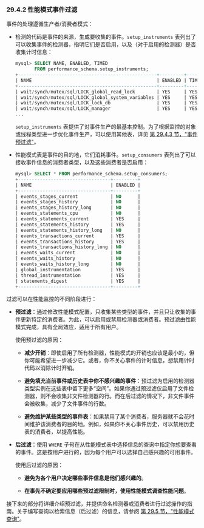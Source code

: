 ### 29.4.2 性能模式事件过滤

事件的处理遵循生产者/消费者模式：

- 检测的代码是事件的来源，生成要收集的事件。`setup_instruments` 表列出了可以收集事件的检测器，指明它们是否启用，以及（对于启用的检测器）是否收集计时信息：

  ```sql
  mysql> SELECT NAME, ENABLED, TIMED
         FROM performance_schema.setup_instruments;
  +---------------------------------------------------+---------+-------+
  | NAME                                              | ENABLED | TIMED |
  +---------------------------------------------------+---------+-------+
  | wait/synch/mutex/sql/LOCK_global_read_lock        | YES     | YES   |
  | wait/synch/mutex/sql/LOCK_global_system_variables | YES     | YES   |
  | wait/synch/mutex/sql/LOCK_lock_db                 | YES     | YES   |
  | wait/synch/mutex/sql/LOCK_manager                 | YES     | YES   |
  ...
  ```

  `setup_instruments` 表提供了对事件生产的最基本控制。为了根据监控的对象或线程类型进一步优化事件生产，可以使用其他表，详见 [第 29.4.3 节，"事件预过滤"](29.4.3-Event-Pre-Filtering)。

- 性能模式表是事件的目的地，它们消耗事件。`setup_consumers` 表列出了可以接收事件信息的消费者类型，以及这些消费者是否启用：

  ```sql
  mysql> SELECT * FROM performance_schema.setup_consumers;
  +----------------------------------+---------+
  | NAME                             | ENABLED |
  +----------------------------------+---------+
  | events_stages_current            | NO      |
  | events_stages_history            | NO      |
  | events_stages_history_long       | NO      |
  | events_statements_cpu            | NO      |
  | events_statements_current        | YES     |
  | events_statements_history        | YES     |
  | events_statements_history_long   | NO      |
  | events_transactions_current      | YES     |
  | events_transactions_history      | YES     |
  | events_transactions_history_long | NO      |
  | events_waits_current             | NO      |
  | events_waits_history             | NO      |
  | events_waits_history_long        | NO      |
  | global_instrumentation           | YES     |
  | thread_instrumentation           | YES     |
  | statements_digest                | YES     |
  +----------------------------------+---------+
  ```


过滤可以在性能监控的不同阶段进行：

- **预过滤**：通过修改性能模式配置，只收集某些类型的事件，并且只让收集的事件更新特定的消费者。为此，可以启用或禁用检测器或消费者。预过滤由性能模式完成，具有全局效应，适用于所有用户。

    使用预过滤的原因：

    - **减少开销**：即使启用了所有检测器，性能模式的开销也应该是最小的，但你可能希望进一步减少它。或者，你不关心事件的计时信息，想禁用计时代码以消除计时开销。

    - **避免填充当前事件或历史表中你不感兴趣的事件**：预过滤为启用的检测器类型实例在这些表中留下更多“空间”。如果你通过预过滤仅启用了文件检测器，则不会收集非文件检测器的行。而在后过滤的情况下，非文件事件会被收集，减少了文件事件的行数。

    - **避免维护某些类型的事件表**：如果禁用了某个消费者，服务器就不会花时间维护该消费者的目的地。例如，如果你不关心事件历史，可以禁用历史表的消费者，以提高性能。

- **后过滤**：使用 `WHERE` 子句在从性能模式表中选择信息的查询中指定你想要查看的事件。这是按用户进行的，因为每个用户可以选择自己感兴趣的可用事件。

    使用后过滤的原因：

    - **避免为各个用户决定哪些事件信息是他们感兴趣的**。

    - **在事先不确定要应用哪些预过滤限制时，使用性能模式调查性能问题**。

接下来的部分将详细介绍预过滤，并提供命名检测器或消费者进行过滤操作的指南。关于编写查询以检索信息（后过滤）的信息，请参阅 [第 29.5 节，"性能模式查询"](29.5-Performance-Schema-Queries)。